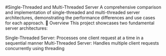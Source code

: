 #Single-Threaded and Multi-Threaded Server
A comprehensive comparison and implementation of single-threaded and multi-threaded server architectures, demonstrating the performance differences and use cases for each approach.
🚀 Overview
This project showcases two fundamental server architectures:

Single-Threaded Server: Processes one client request at a time in a sequential manner
Multi-Threaded Server: Handles multiple client requests concurrently using threading

